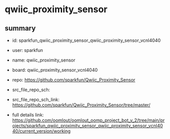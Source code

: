 # qwiic_proximity_sensor
 
## summary 
* id: sparkfun_qwiic_proximity_sensor_qwiic_proximity_sensor_vcnl4040
* user: sparkfun
* name: qwiic_proximity_sensor
* board: qwiic_proximity_sensor_vcnl4040
* repo: https://github.com/sparkfun/Qwiic_Proximity_Sensor



* src_file_repo_sch: 
* src_file_repo_sch_link: https://github.com/sparkfun/Qwiic_Proximity_Sensor/tree/master/
* full details link: https://github.com/oomlout/oomlout_oomp_project_bot_v_2/tree/main/projects/sparkfun_qwiic_proximity_sensor_qwiic_proximity_sensor_vcnl4040/current_version/working  







